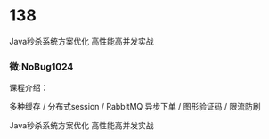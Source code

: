 # 138
Java秒杀系统方案优化 高性能高并发实战
### 微:NoBug1024 


课程介绍：

多种缓存 / 分布式session / RabbitMQ 异步下单 / 图形验证码 / 限流防刷


Java秒杀系统方案优化 高性能高并发实战
